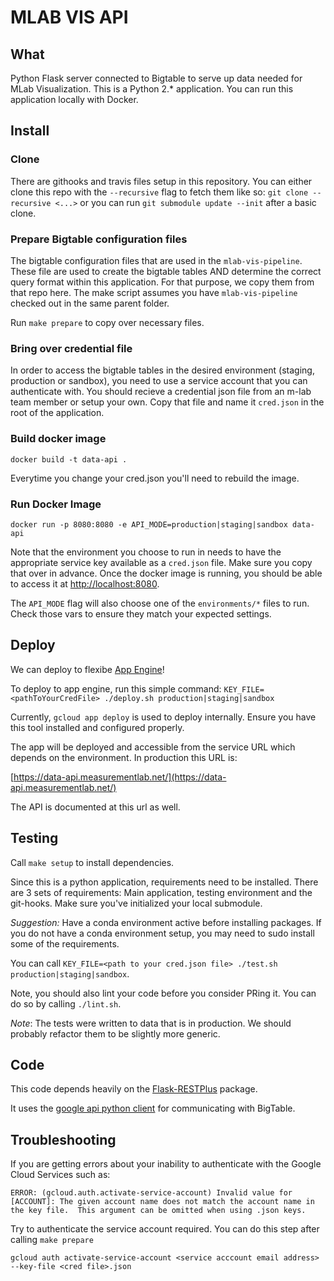 # MLAB VIS API

## What

Python Flask server connected to Bigtable to serve up data needed for MLab Visualization.
This is a Python 2.* application.
You can run this application locally with Docker.

## Install

### Clone

There are githooks and travis files setup in this repository. You can either clone this repo with the `--recursive` flag
to fetch them like so: `git clone --recursive <...>` or you can
run `git submodule update --init` after a basic clone.

### Prepare Bigtable configuration files

The bigtable configuration files that are used in the `mlab-vis-pipeline`. These file are used to create the bigtable tables AND determine the correct query format within this application. For that purpose, we copy them from that repo here. The make script assumes you have `mlab-vis-pipeline` checked out in the same parent folder.

Run `make prepare` to copy over necessary files.

### Bring over credential file

In order to access the bigtable tables in the desired environment (staging, production or sandbox), you need to use a service account that you can authenticate with. You should recieve a credential json file from an m-lab team member or setup your own.
Copy that file and name it `cred.json` in the root of the application.

### Build docker image

`docker build -t data-api .`

Everytime you change your cred.json you'll need to rebuild the image.

### Run Docker Image

`docker run -p 8080:8080 -e API_MODE=production|staging|sandbox data-api`

Note that the environment you choose to run in needs to have the appropriate service key available as a `cred.json` file. Make sure you copy that over in advance.
Once the docker image is running, you should be able to access it at [http://localhost:8080](http://localhost:8080).

The `API_MODE` flag will also choose one of the `environments/*` files to run. Check those vars to ensure they match your expected settings.

## Deploy

We can deploy to flexibe [App Engine](https://console.cloud.google.com/appengine)!

To deploy to app engine, run this simple command: `KEY_FILE=<pathToYourCredFile> ./deploy.sh production|staging|sandbox`

Currently, `gcloud app deploy` is used to deploy internally.
Ensure you have this tool installed and configured properly.

The app will be deployed and accessible from the service URL which depends on the environment.
In production this URL is:

[https://data-api.measurementlab.net/](https://data-api.measurementlab.net/)

The API is documented at this url as well.

## Testing

Call `make setup` to install dependencies.

Since this is a python application, requirements need to be installed. There are 3 sets of requirements: Main application, testing environment and the git-hooks.
Make sure you've initialized your local submodule.

_Suggestion:_ Have a conda environment active before installing packages. If you do not have a conda environment setup, you may need to sudo install some of the requirements.

You can call `KEY_FILE=<path to your cred.json file> ./test.sh production|staging|sandbox`.

Note, you should also lint your code before you consider PRing it. You can do so by calling `./lint.sh`.

_Note_: The tests were written to data that is in production. We should probably refactor them to be slightly more generic.

## Code

This code depends heavily on the [Flask-RESTPlus](https://flask-restplus.readthedocs.io/en/stable/) package.

It uses the [google api python client](http://google.github.io/google-api-python-client/docs/epy/index.html) for communicating with BigTable.

## Troubleshooting

If you are getting errors about your inability to authenticate with the Google Cloud Services such as:

```
ERROR: (gcloud.auth.activate-service-account) Invalid value for [ACCOUNT]: The given account name does not match the account name in the key file.  This argument can be omitted when using .json keys.
```

Try to authenticate the service account required. You can do this step after calling `make prepare`

`gcloud auth activate-service-account <service acccount email address> --key-file <cred file>.json`